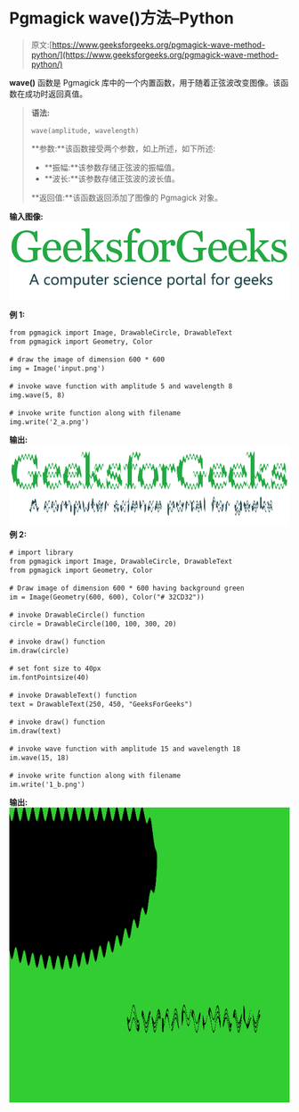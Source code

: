 # Pgmagick wave()方法–Python

> 原文:[https://www.geeksforgeeks.org/pgmagick-wave-method-python/](https://www.geeksforgeeks.org/pgmagick-wave-method-python/)

**wave()** 函数是 Pgmagick 库中的一个内置函数，用于随着正弦波改变图像。该函数在成功时返回真值。

> **语法:**
> 
> ```
> wave(amplitude, wavelength)
> ```
> 
> **参数:**该函数接受两个参数，如上所述，如下所述:
> 
> *   **振幅:**该参数存储正弦波的振幅值。
> *   **波长:**该参数存储正弦波的波长值。
> 
> **返回值:**该函数返回添加了图像的 Pgmagick 对象。

**输入图像:**
![](img/4a43a98e9c0ff6dd3018f90f150a2a76.png)

**例 1:**

```
from pgmagick import Image, DrawableCircle, DrawableText
from pgmagick import Geometry, Color

# draw the image of dimension 600 * 600
img = Image('input.png')

# invoke wave function with amplitude 5 and wavelength 8
img.wave(5, 8)

# invoke write function along with filename
img.write('2_a.png')
```

**输出:**
![](img/08c13b56d9e1129e3cf573d118d45e42.png)
**例 2:**

```
# import library
from pgmagick import Image, DrawableCircle, DrawableText
from pgmagick import Geometry, Color

# Draw image of dimension 600 * 600 having background green
im = Image(Geometry(600, 600), Color("# 32CD32"))

# invoke DrawableCircle() function
circle = DrawableCircle(100, 100, 300, 20)

# invoke draw() function
im.draw(circle)

# set font size to 40px
im.fontPointsize(40)

# invoke DrawableText() function
text = DrawableText(250, 450, "GeeksForGeeks")

# invoke draw() function
im.draw(text)

# invoke wave function with amplitude 15 and wavelength 18
im.wave(15, 18)

# invoke write function along with filename
im.write('1_b.png')
```

**输出:**
![](img/8b7b4642bec977af2d0018f18e9df3e3.png)